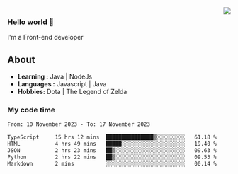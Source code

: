 <img align='right' src="https://github-readme-stats.vercel.app/api?username=jumodada&show_icons=true&theme=vue">

### Hello world 👋

I'm a Front-end developer 
    
## About
-  **Learning :** Java | NodeJs
-  **Languages :** Javascript | Java
-  **Hobbies:** Dota | The Legend of Zelda

### My code time

<!--START_SECTION:waka-->

```txt
From: 10 November 2023 - To: 17 November 2023

TypeScript     15 hrs 12 mins  ███████████████▒░░░░░░░░░   61.18 %
HTML           4 hrs 49 mins   █████░░░░░░░░░░░░░░░░░░░░   19.40 %
JSON           2 hrs 23 mins   ██▒░░░░░░░░░░░░░░░░░░░░░░   09.63 %
Python         2 hrs 22 mins   ██▒░░░░░░░░░░░░░░░░░░░░░░   09.53 %
Markdown       2 mins          ░░░░░░░░░░░░░░░░░░░░░░░░░   00.14 %
```

<!--END_SECTION:waka-->
